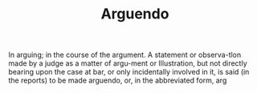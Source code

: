 ---
title: Arguendo
letter: A
permalink: "/definitions/arguendo.html"
body: In arguing; in the course of the argument. A statement or observa-tlon made
  by a judge as a matter of argu-ment or Illustration, but not directly bearing upon
  the case at bar, or only incidentally involved in it, is said (in the reports) to
  be made arguendo, or, in the abbreviated form, arg
published_at: '2018-07-07'
source: Black's Law Dictionary
layout: post
---